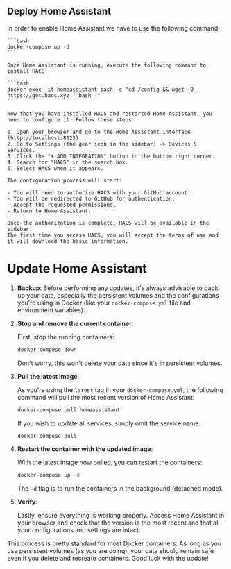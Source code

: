 ## Deploy Home Assistant
In order to enable Home Assistant we have to use the following command:

    ```bash
    docker-compose up -d
    ```

    Once Home Assistant is running, execute the following command to install HACS:

    ```bash
    docker exec -it homeassistant bash -c "cd /config && wget -O - https://get.hacs.xyz | bash -"
    ```

    Now that you have installed HACS and restarted Home Assistant, you need to configure it. Follow these steps:

    1. Open your browser and go to the Home Assistant interface (http://localhost:8123).
    2. Go to Settings (the gear icon in the sidebar) -> Devices & Services.
    3. Click the "+ ADD INTEGRATION" button in the bottom right corner.
    4. Search for "HACS" in the search box.
    5. Select HACS when it appears.

    The configuration process will start:

    - You will need to authorize HACS with your GitHub account.
    - You will be redirected to GitHub for authentication.
    - Accept the requested permissions.
    - Return to Home Assistant.

    Once the authorization is complete, HACS will be available in the sidebar.
    The first time you access HACS, you will accept the terms of use and it will download the basic information.

# Update Home Assistant

1. **Backup**: Before performing any updates, it's always advisable to back up your data, especially the persistent volumes and the configurations you're using in Docker (like your `docker-compose.yml` file and environment variables).

2. **Stop and remove the current container**:
   
   First, stop the running containers:
   
   ```bash
   docker-compose down
   ```
   
   Don't worry, this won't delete your data since it's in persistent volumes.
   
3. **Pull the latest image**:
   
   As you're using the `latest` tag in your `docker-compose.yml`, the following command will pull the most recent version of Home Assistant:
   
   ```bash
   docker-compose pull homeassistant
   ```
   
   If you wish to update all services, simply omit the service name:
   
   ```bash
   docker-compose pull
   ```
   
4. **Restart the container with the updated image**:
   
   With the latest image now pulled, you can restart the containers:
   
   ```bash
   docker-compose up -d
   ```
   
   The `-d` flag is to run the containers in the background (detached mode).
   
5. **Verify**:
   
   Lastly, ensure everything is working properly. Access Home Assistant in your browser and check that the version is the most recent and that all your configurations and settings are intact.
   
This process is pretty standard for most Docker containers. As long as you use persistent volumes (as you are doing), your data should remain safe even if you delete and recreate containers. Good luck with the update!
